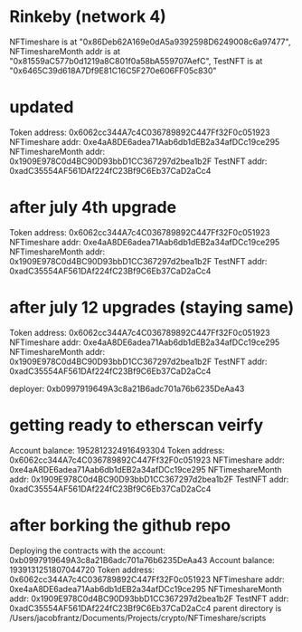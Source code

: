 

# Rinkeby (network 4)
NFTimeshare is at "0x86Deb62A169e0dA5a9392598D6249008c6a97477",
NFTimeshareMonth addr is at "0x81559aC577b0d1219a8C801f0a58bA559707AefC",
TestNFT is at  "0x6465C39d618A7Df9E81C16C5F270e606FF05c830"

# updated
Token address: 0x6062cc344A7c4C036789892C447Ff32F0c051923
NFTimeshare addr: 0xe4aA8DE6adea71Aab6db1dEB2a34afDCc19ce295
NFTimeshareMonth addr: 0x1909E978C0d4BC90D93bbD1CC367297d2bea1b2F
TestNFT addr:  0xadC35554AF561DAf224fC23Bf9C6Eb37CaD2aCc4


# after july 4th upgrade
Token address: 0x6062cc344A7c4C036789892C447Ff32F0c051923
NFTimeshare addr: 0xe4aA8DE6adea71Aab6db1dEB2a34afDCc19ce295
NFTimeshareMonth addr: 0x1909E978C0d4BC90D93bbD1CC367297d2bea1b2F
TestNFT addr:  0xadC35554AF561DAf224fC23Bf9C6Eb37CaD2aCc4

# after july 12 upgrades (staying same)
Token address: 0x6062cc344A7c4C036789892C447Ff32F0c051923
NFTimeshare addr: 0xe4aA8DE6adea71Aab6db1dEB2a34afDCc19ce295
NFTimeshareMonth addr: 0x1909E978C0d4BC90D93bbD1CC367297d2bea1b2F
TestNFT addr:  0xadC35554AF561DAf224fC23Bf9C6Eb37CaD2aCc4


deployer: 0xb0997919649A3c8a21B6adc701a76b6235DeAa43


# getting ready to etherscan veirfy
Account balance: 1952812324916493304
Token address: 0x6062cc344A7c4C036789892C447Ff32F0c051923
NFTimeshare addr: 0xe4aA8DE6adea71Aab6db1dEB2a34afDCc19ce295
NFTimeshareMonth addr: 0x1909E978C0d4BC90D93bbD1CC367297d2bea1b2F
TestNFT addr:  0xadC35554AF561DAf224fC23Bf9C6Eb37CaD2aCc4

# after borking the github repo
Deploying the contracts with the account: 0xb0997919649A3c8a21B6adc701a76b6235DeAa43
Account balance: 1939131251807044720
Token address: 0x6062cc344A7c4C036789892C447Ff32F0c051923
NFTimeshare addr: 0xe4aA8DE6adea71Aab6db1dEB2a34afDCc19ce295
NFTimeshareMonth addr: 0x1909E978C0d4BC90D93bbD1CC367297d2bea1b2F
TestNFT addr:  0xadC35554AF561DAf224fC23Bf9C6Eb37CaD2aCc4
parent directory is  /Users/jacobfrantz/Documents/Projects/crypto/NFTimeshare/scripts
